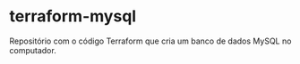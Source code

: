 # terraform-mysql
Repositório com o código Terraform que cria um banco de dados MySQL no computador.
